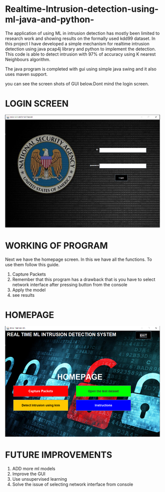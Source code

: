 # Realtime-Intrusion-detection-using-ml-java-and-python-
The application of using ML in intrusion detection has mostly been limited to research work
and showing results on the formally used kdd99 dataset. In this project I have developed  a 
simple mechanism for realtime intrusion detection using java pcap4j library and python to 
implement the detection. This code is able to detect intrusion with 97% of accuracy using K
nearest Neighbours algorithm.




The java program is completed with gui using simple java swing and it also uses maven support.

you can see the screen shots of GUI below.Dont mind the login screen.

# LOGIN SCREEN

![](ss/Capture.PNG)



# WORKING OF PROGRAM


Next we have the homepage screen. In this we have all the functions. To use them follow this guide.

1. Capture Packets
2. Remember that this program has a drawback that is you have to select network interface after pressing button from the console
3. Apply the model
4. see results




# HOMEPAGE

![](ss/Capture1.PNG)




# FUTURE IMPROVEMENTS

1. ADD more ml models
2. Improve the GUI
3. Use unsupervised learning
4. Solve the issue of selecting network interface from console
